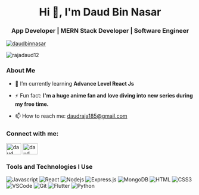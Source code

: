 <h1 align="center">Hi 👋, I'm Daud Bin Nasar</h1>
<h3 align="center">App Developer | MERN Stack Developer | Software Engineer </h3>

<p align="left"> <a href="https://www.instagram.com/daudbinnasar" target="blank"><img src="https://img.shields.io/twitter/follow/daudbinnasar?logo=instagram&style=for-the-badge" alt="daudbinnasar" /></a> </p>
<p align="left"> <img src="https://komarev.com/ghpvc/?username=rajadaud12&label=Profile%20views&color=0e75b6&style=flat" alt="rajadaud12" /> </p>

<h3 align="left">About Me </h3>

- 🌱 I’m currently learning **Advance Level React Js**

- ⚡ Fun fact: **I'm a huge anime fan and love diving into new series during my free time.**


- 📫 How to reach me: daudraja185@gmail.com

<h3 align="left">Connect with me:</h3>
<p align="left">
<a href="https://www.linkedin.com/in/daud-bin-nasar-5b231a257" target="blank"><img align="center" src="https://raw.githubusercontent.com/rahuldkjain/github-profile-readme-generator/master/src/images/icons/Social/linked-in-alt.svg" alt="daud bin nasar" height="30" width="40" /></a>
<a href="https://www.instagram.com/daudbinnasar/" target="blank"><img align="center" src="https://raw.githubusercontent.com/rahuldkjain/github-profile-readme-generator/master/src/images/icons/Social/instagram.svg" alt="daud bin nasar" height="30" width="40" /></a>
</p>


<h3 align="left">Tools and Technologies I Use </h3>

![Javascript](https://img.shields.io/badge/Javascript-F0DB4F?style=for-the-badge&labelColor=black&logo=javascript&logoColor=F0DB4F)
![React](https://img.shields.io/badge/-React-61DBFB?style=for-the-badge&labelColor=black&logo=react&logoColor=61DBFB)
![Nodejs](https://img.shields.io/badge/Nodejs-3C873A?style=for-the-badge&labelColor=black&logo=node.js&logoColor=3C873A)
![Express.js](https://img.shields.io/badge/Express.js-000000?style=for-the-badge&logo=express&logoColor=white)
![MongoDB](https://img.shields.io/badge/MongoDB-4EA94B?style=for-the-badge&logo=mongodb&logoColor=white)
![HTML](https://img.shields.io/badge/HTML5-E34F26?style=for-the-badge&logo=html5&logoColor=white)
![CSS3](https://img.shields.io/badge/CSS3-1572B6?style=for-the-badge&logo=css3&logoColor=white)
![VSCode](https://img.shields.io/badge/Visual_Studio-0078d7?style=for-the-badge&logo=visual%20studio&logoColor=white)
![Git](https://img.shields.io/badge/Git-F05032?style=for-the-badge&logo=git&logoColor=white)
![Flutter](https://img.shields.io/badge/Flutter-4287f5?style=for-the-badge&logo=flutter&logoColor=white)
![Python](https://img.shields.io/badge/Python-3776AB?style=for-the-badge&logo=python&logoColor=white)
